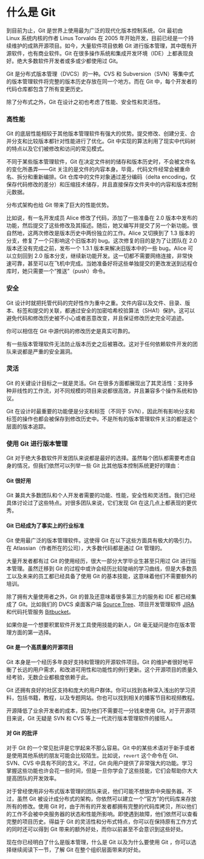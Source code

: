 # 什么是 Git


到目前为止，Git 是世界上使用最为广泛的现代化版本控制系统。Git 最初由 Linux 系统内核的作者 Linus Torvalds 在 2005 年开始开发，目前已经是一个持续维护的成熟开源项目。如今，大量软件项目依赖 Git 进行版本管理，其中既有开源软件，也有商业软件。Git 在很多操作系统和集成开发环境（IDE）上都表现良好。绝大多数软件开发者或多或少都使用过 Git。

Git 是分布式版本管理（DVCS）的一种。CVS 和 Subversion（SVN）等集中式的版本管理软件将完整的版本历史存放在同一个地方。而在 Git 中，每个开发者的代码仓库都包含了所有变更历史。

除了分布式之外，Git 在设计之初也考虑了性能、安全性和灵活性。

### 高性能

Git 的底层性能相较于其他版本管理软件有强大的优势。提交修改、创建分支、合并分支和比较版本都针对性能进行了优化。Git 中实现的算法利用了现实中代码树的特点以及它们被修改和访问的常见模式。

不同于某些版本管理软件，Git 在决定文件树的储存和版本历史时，不会被文件名的变化所愚弄——Git 关注的是文件的内容本身。毕竟，代码文件经常会被重命名、拆分和重新编排。Git 仓库中的文件对象通过差分编码（delta encoding，仅保存代码修改的差分）和压缩技术储存，并且直接保存文件夹中的内容和版本控制元数据。

分布式架构也给 Git 带来了巨大的性能优势。

比如说，有一名开发成员 Alice 修改了代码，添加了一些准备在 2.0 版本中发布的功能，然后提交了这些修改及其描述。随后，她又编写并提交了另一个新功能。很自然地，这两次修改是版本历史中两份独立的工作。Alice 又切换到了 1.3 版本的分支，修复了一个只影响这个旧版本的 bug。这次修复的目的是为了让团队在 2.0 版本还没有完成之前，发布一个 1.3.1 版本来解决旧版本中的一些 bug。Alice 可以立刻回到 2.0 版本分支，继续新功能开发。这一切都不需要网络连接，非常快速可靠，甚至可以在飞机中完成。当她准备好将这些单独提交的更改发送到远程仓库时，她只需要一个“推送”（push）命令。

### 安全

Git 设计时就把托管代码的完好性作为重中之重。文件内容以及文件、目录、版本、标签和提交的关联，都通过安全的加密哈希校验算法（SHA1）保护。这可以避免代码和修改历史被不小心或者恶意改变，并且保证修改历史完全可追迹。

你可以相信在 Git 中源代码的修改历史是真实可靠的。

有一些版本管理软件无法防止版本历史之后被篡改。这对于任何依赖软件开发的团队来说都是严重的安全漏洞。

### 灵活

Git 的关键设计目标之一就是灵活。Git 在很多方面都展现出了其灵活性：支持多种非线性的工作流，对不同规模的项目来说都很高效，并且兼容多个操作系统和协议。

Git 在设计时最重要的功能便是分支和标签（不同于 SVN），因此所有影响分支和标签的操作也都会被保存到修改历史中。不是所有的版本管理软件关注的都是这个层面的版本追踪。

### 使用 Git 进行版本管理

Git 对于绝大多数软件开发团队来说都是最好的选择。虽然每个团队都需要考虑自身的情况，但我们依然可以列举一些 Git 比其他版本控制系统更好的理由：

#### Git 很好用

Git 兼具大多数团队和个人开发者需要的功能、性能，安全性和灵活性。我们已经具体讨论过了这些特点。对很多团队来说，它们发现 Git 在这几点上都表现的更优秀。

#### Git 已经成为了事实上的行业标准

Git 使用最广泛的版本管理软件。这使得 Git 在以下这些方面具有极大的吸引力。在 Atlassian（作者所在的公司），大多数代码都是通过 Git 管理的。

大量开发者都有过 Git 的使用经历，很大一部分大学毕业生甚至只用过 Git 进行版本管理。虽然迁移到 Git 的过程中或许会经历比较陡峭的学习曲线，但是大多数员工以及未来的员工都已经具备了使用 Git 的基本技能，这意味着他们不需要额外的培训。

除了拥有大量使用者之外，Git 的普及还意味着很多第三方的服务和 IDE 都已经集成了 Git。比如我们的 DVCS 桌面客户端 [Source Tree](https://www.atlassian.com/software/sourcetree)、项目开发管理软件 [JIRA](https://www.atlassian.com/software/jira) 和代码托管服务 [Bitbucket](https://www.atlassian.com/software/bitbucket)。

如果你是一个想要积累软件开发工具使用技能的新人，Git 毫无疑问是你在版本管理方面的第一选择。

#### Git 是一个高质量的开源项目

Git 本身是一个经历多年良好支持和管理的开源软件项目。Git 的维护者很好地平衡了长远的用户需求，和改进可用性和功能性的例行更新。这个开源项目的质量久经考验，无数企业都极度依赖于此。

Git 还拥有良好的社区支持和庞大的用户群体。你可以找到各种深入浅出的学习资料，包括书籍，教程，以及专题网站。你也可以找到相关的播客节目和视频教程。

开源降低了业余开发者的成本，因为他们不需要花一分钱来使用 Git。对于开源项目来说，Git 无疑是 SVN 和 CVS 等上一代流行版本管理软件的接班人。

#### 对 Git 的批评

对于 Git 的一个常见批评是它学起来不那么容易。Git 中的某些术语对于新手或者是使用其他系统的朋友可能会比较陌生。比如说，`revert` 这个命令在 Git、SVN、CVS 中具有不同的含义。不过，Git 向用户提供了非常强大的功能。学习掌握这些功能也许会花一些时间，但是一旦你学会了这些技能，它们会帮助你大大提高团队的开发效率。

对于曾经使用非分布式版本管理的团队来说，他们可能不想放弃中央服务器。不过，虽然 Git 被设计成分布式的架构，你依然可以建立一个“官方”的代码库来存放所有的修改。使用 Git 时，由于所有的开发者都拥有完整的代码库拷贝，所以他们的工作不会被中央服务器的状态和性能所影响。即使遇到故障，他们依然可以查看完整的项目历史。得益于 Git 的灵活性和分布式特点，你可以在保持原有工作方式的同时还可以得到 Git 带来的额外好处，而你以前甚至不会意识到这些好处。

现在你已经明白了什么是版本管理，什么是 Git 以及为什么要使用 Git ，你可以选择继续阅读下一节，了解 Git 在整个组织层面带来的好处。

